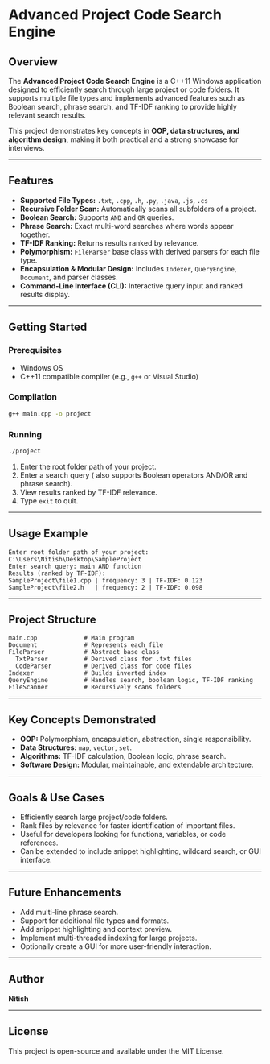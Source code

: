 # Advanced Project Code Search Engine

## Overview

The **Advanced Project Code Search Engine** is a C++11 Windows application designed to efficiently search through large project or code folders. It supports multiple file types and implements advanced features such as Boolean search, phrase search, and TF-IDF ranking to provide highly relevant search results.

This project demonstrates key concepts in **OOP, data structures, and algorithm design**, making it both practical and a strong showcase for interviews.

---

## Features

* **Supported File Types:** `.txt`, `.cpp`, `.h`, `.py`, `.java`, `.js`, `.cs`
* **Recursive Folder Scan:** Automatically scans all subfolders of a project.
* **Boolean Search:** Supports `AND` and `OR` queries.
* **Phrase Search:** Exact multi-word searches where words appear together.
* **TF-IDF Ranking:** Returns results ranked by relevance.
* **Polymorphism:** `FileParser` base class with derived parsers for each file type.
* **Encapsulation & Modular Design:** Includes `Indexer`, `QueryEngine`, `Document`, and parser classes.
* **Command-Line Interface (CLI):** Interactive query input and ranked results display.

---

## Getting Started

### Prerequisites

* Windows OS
* C++11 compatible compiler (e.g., `g++` or Visual Studio)

### Compilation

```bash
g++ main.cpp -o project
```

### Running

```bash
./project
```

1. Enter the root folder path of your project.
2. Enter a search query ( also  supports Boolean operators AND/OR and phrase search).
3. View results ranked by TF-IDF relevance.
4. Type `exit` to quit.

---

## Usage Example

```
Enter root folder path of your project: C:\Users\Nitish\Desktop\SampleProject
Enter search query: main AND function
Results (ranked by TF-IDF):
SampleProject\file1.cpp | frequency: 3 | TF-IDF: 0.123
SampleProject\file2.h   | frequency: 2 | TF-IDF: 0.098
```

---

## Project Structure

```
main.cpp             # Main program
Document             # Represents each file
FileParser           # Abstract base class
  TxtParser          # Derived class for .txt files
  CodeParser         # Derived class for code files
Indexer              # Builds inverted index
QueryEngine          # Handles search, boolean logic, TF-IDF ranking
FileScanner          # Recursively scans folders
```

---

## Key Concepts Demonstrated

* **OOP:** Polymorphism, encapsulation, abstraction, single responsibility.
* **Data Structures:** `map`, `vector`, `set`.
* **Algorithms:** TF-IDF calculation, Boolean logic, phrase search.
* **Software Design:** Modular, maintainable, and extendable architecture.

---

## Goals & Use Cases

* Efficiently search large project/code folders.
* Rank files by relevance for faster identification of important files.
* Useful for developers looking for functions, variables, or code references.
* Can be extended to include snippet highlighting, wildcard search, or GUI interface.


---

## Future Enhancements

* Add multi-line phrase search.
* Support for additional file types and formats.
* Add snippet highlighting and context preview.
* Implement multi-threaded indexing for large projects.
* Optionally create a GUI for more user-friendly interaction.

---

## Author

**Nitish**

---

## License

This project is open-source and available under the MIT License.
